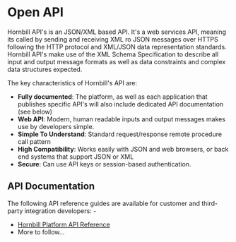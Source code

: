# Open API
Hornbill API's is an JSON/XML based API. It's a web services API, meaning its called by sending and receiving XML ro JSON messages over HTTPS following the HTTP protocol and XML/JSON data representation standards. Hornbill API's make use of the XML Schema Specification to describe all input and output message formats as well as data constraints and complex data structures expected.

The key characteristics of Hornbill's API are: 
- __Fully documented__: The platform, as well as each application that publishes specific API's will also include dedicated API documentation (see below)
- __Web API__: Modern, human readable inputs and output messages makes use by developers simple. 
- __Simple To Understand__: Standard request/response remote procedure call pattern
- __High Compatibility__: Works easily with JSON and web browsers, or back end systems that support JSON or XML
- __Secure__: Can use API keys or session-based authentication.

## API Documentation
The following API reference guides are available for customer and third-party integration developers: -

- [Hornbill Platform API Reference](/esp-api-api/welcome)
- More to follow...
